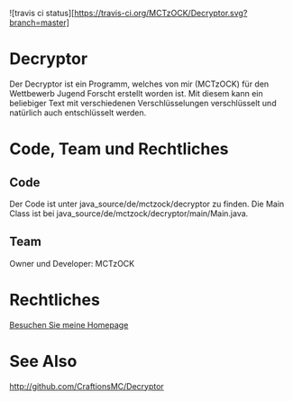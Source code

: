 ![travis ci status][https://travis-ci.org/MCTzOCK/Decryptor.svg?branch=master]

# Decryptor
Der Decryptor ist ein Programm, welches von mir (MCTzOCK) für den Wettbewerb Jugend Forscht erstellt worden ist. Mit diesem kann ein beliebiger Text mit verschiedenen Verschlüsselungen verschlüsselt und natürlich auch entschlüsselt werden.

# Code, Team und Rechtliches

## Code

Der Code ist unter java_source/de/mctzock/decryptor zu finden. Die Main Class ist bei java_source/de/mctzock/decryptor/main/Main.java.

## Team 

Owner und Developer: MCTzOCK

# Rechtliches

[Besuchen Sie meine Homepage](http://mctzock.de/docs/Urheberrecht.pdf)

# See Also
http://github.com/CraftionsMC/Decryptor
